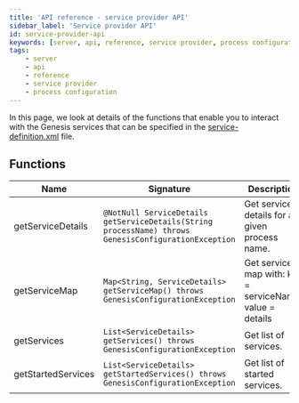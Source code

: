 ```yaml
---
title: 'API reference - service provider API'
sidebar_label: 'Service provider API'
id: service-provider-api
keywords: [server, api, reference, service provider, process configuration]
tags:
    - server
    - api
    - reference
    - service provider
    - process configuration
---
```



In this page, we look at details of the functions that enable you to interact with the Genesis services that can be specified in the [service-definition.xml](../../../getting-started/learn-the-basics/key-system-files/genesis-system-definitions/) file.

Functions[​](../../../server/api-reference/service-provider-api/#functionsdirect-link-to-heading)
------------------------------------------------------------------------------------------------------------------------------------

| Name | Signature | Description |
| --- | --- | --- |
| getServiceDetails | `@NotNull ServiceDetails getServiceDetails(String processName) throws GenesisConfigurationException` | Get service details for a given process name. |
| getServiceMap | `Map<String, ServiceDetails> getServiceMap() throws GenesisConfigurationException` | Get services map with: key = serviceName, value = details |
| getServices | `List<ServiceDetails> getServices() throws GenesisConfigurationException` | Get list of services. |
| getStartedServices | `List<ServiceDetails> getStartedServices() throws GenesisConfigurationException` | Get list of started services. |